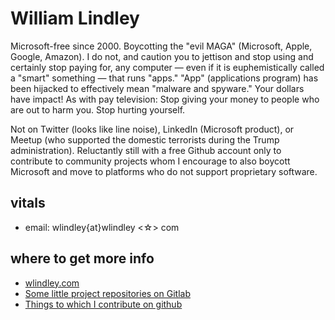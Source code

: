 # William Lindley

Microsoft-free since 2000. Boycotting the "evil MAGA" (Microsoft,
Apple, Google, Amazon).  I do not, and caution you to jettison and
stop using and certainly stop paying for, any computer — even if it is
euphemistically called a "smart" something — that runs "apps."  "App"
(applications program) has been hijacked to effectively mean "malware
and spyware." Your dollars have impact! As with pay television: Stop
giving your money to people who are out to harm you. Stop hurting
yourself.

Not on Twitter (looks like line noise), LinkedIn (Microsoft product),
or Meetup (who supported the domestic terrorists during the Trump
administration).  Reluctantly still with a free Github account only to
contribute to community projects whom I encourage to also boycott
Microsoft and move to platforms who do not support proprietary
software.

## vitals
- email: wlindley{at}wlindley <☆> com

## where to get more info
- [wlindley.com](https://www.wlindley.com/)
- [Some little project repositories on Gitlab](https://gitlab.com/users/wlindley/projects)
- [Things to which I contribute on github](https://github.com/lindleyw?tab=repositories)
